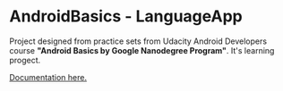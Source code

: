 # AndroidBasics - LanguageApp
 
Project designed from practice sets from Udacity Android Developers course **"Android Basics by Google Nanodegree Program"**. It's learning progect.

[Documentation here.](https://github.com/MargaritaOstrovskaia/AndroidBasics---LanguageApp/wiki)
